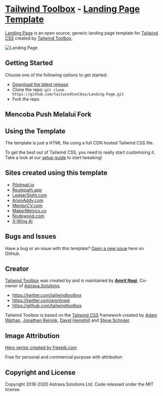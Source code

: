 # [Tailwind Toolbox](https://www.tailwindtoolbox.com/) - [Landing Page Template](https://www.tailwindtoolbox.com/templates/landing-page)

[Landing Page](https://www.tailwindtoolbox.com/templates/landing-page) is an open source, generic landing page template for [Tailwind CSS](https://tailwindcss.com/) created by [Tailwind Toolbox](https://www.tailwindtoolbox.com/).

![Landing Page](https://www.tailwindtoolbox.com/templates/landing-page.png)


## Getting Started

Choose one of the following options to get started:
* [Download the latest release](https://github.com/tailwindtoolbox/Landing-Page/archive/master.zip)
* Clone the repo: `git clone https://github.com/tailwindtoolbox/Landing-Page.git`
* Fork the repo
## Mencoba Push Melalui Fork  

## Using the Template

The template is just a HTML file using a full CDN hosted Tailwind CSS file.

To get the best out of Tailwind CSS, you need to really start customising it.
Take a look at our [setup guide](https://www.tailwindtoolbox.com/setup) to start tweaking!

## Sites created using this template

* [Pilotmail.io](https://pilotmail.io)
* [Routepath.app](https://routepath.app)
* [LedgerSight.com](https://ledgersight.com)
* [AnonAddy.com](https://anonaddy.com)
* [MentorCV.com](https://mentorcv.com)
* [MakerMetrics.co](https://makermetrics.co)
* [Nodewood.com](https://nodewood.com)
* [X-Wing AI](https://xwing.app)

## Bugs and Issues

Have a bug or an issue with this template? [Open a new issue](https://github.com/tailwindtoolbox/Landing-Page/issues/new) here on GitHub.

## Creator

[Tailwind Toolbox](https://www.tailwindtoolbox.com/) was created by and is maintained by **[Amrit Nagi](https://amritnagi.info/)**, Co-owner of [Astrava.Solutions](https://astrava.solutions).

* https://twitter.com/tailwindtoolbox
* https://twitter.com/amritnagi
* https://github.com/tailwindtoolbox

Tailwind Toolbox is based on the [Tailwind CSS](https://www.tailwindcss.com/) framework created by [Adam Wathan](https://twitter.com/adamwathan), [Jonathan Reinink](https://twitter.com/reinink), [David Hemphill](https://twitter.com/davidhemphill) and [Steve Schoger](https://twitter.com/steveschoger)


## Image Attribution

[Hero vector created by freepik.com](https://www.freepik.com/free-vector/isometric-education-illustration_3940819.htm#page=1&query=isometric%20plane&position=1)

Free for personal and commercial purpose with attribution

## Copyright and License

Copyright 2018-2020 Astrava.Solutions Ltd. Code released under the MIT license.
